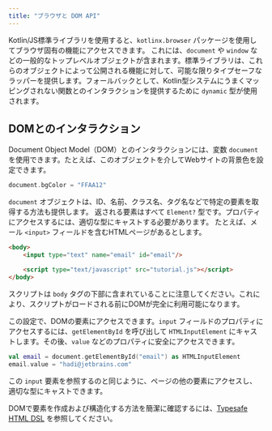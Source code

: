 ```yaml
---
title: "ブラウザと DOM API"
---
```

Kotlin/JS標準ライブラリを使用すると、`kotlinx.browser` パッケージを使用してブラウザ固有の機能にアクセスできます。
これには、`document` や `window` などの一般的なトップレベルオブジェクトが含まれます。標準ライブラリは、これらのオブジェクトによって公開される機能に対して、可能な限りタイプセーフなラッパーを提供します。フォールバックとして、Kotlin型システムにうまくマッピングされない関数とのインタラクションを提供するために `dynamic` 型が使用されます。

## DOMとのインタラクション

Document Object Model（DOM）とのインタラクションには、変数 `document` を使用できます。たとえば、このオブジェクトを介してWebサイトの背景色を設定できます。

```kotlin
document.bgColor = "FFAA12" 
```

`document` オブジェクトは、ID、名前、クラス名、タグ名などで特定の要素を取得する方法も提供します。
返される要素はすべて `Element?` 型です。プロパティにアクセスするには、適切な型にキャストする必要があります。
たとえば、メール `<input>` フィールドを含むHTMLページがあるとします。

```html
<body>
    <input type="text" name="email" id="email"/>

    <script type="text/javascript" src="tutorial.js"></script>
</body>
```

スクリプトは ``body`` タグの下部に含まれていることに注意してください。これにより、スクリプトがロードされる前にDOMが完全に利用可能になります。

この設定で、DOMの要素にアクセスできます。`input` フィールドのプロパティにアクセスするには、`getElementById` を呼び出して `HTMLInputElement` にキャストします。その後、`value` などのプロパティに安全にアクセスできます。

```kotlin
val email = document.getElementById("email") as HTMLInputElement
email.value = "hadi@jetbrains.com"
```

この `input` 要素を参照するのと同じように、ページの他の要素にアクセスし、適切な型にキャストできます。

DOMで要素を作成および構造化する方法を簡潔に確認するには、[Typesafe HTML DSL](typesafe-html-dsl) を参照してください。